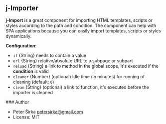 ## j-Importer

__j-Import__ is a great component for importing HTML templates, scripts or styles according to the path and condition. The component can help with SPA applications because you can easily import templates, scripts or styles dynamically.

__Configuration__:

- `if` {String} needs to contain a value
- `url` {String} relative/absolute URL to a subpage or subpart
- `reload` {String} a link to method in the global scope, it's executed if the __condition__ is valid
- `cleaner` {Number} (optional) idle time (in minutes) for running of cleaning (default: `0`)
- `clean` {String} (optional) a link to function, it's executed before the importer is cleaned

### Author

- Peter Širka <petersirka@gmail.com>
- License: MIT